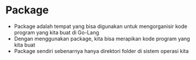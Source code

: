# Package

- Package adalah tempat yang bisa digunakan untuk mengorganisir kode program yang kita buat di Go-Lang
- Dengan menggunakan package, kita bisa merapikan kode program yang kita buat
- Package sendiri sebenarnya hanya direktori folder di sistem operasi kita
